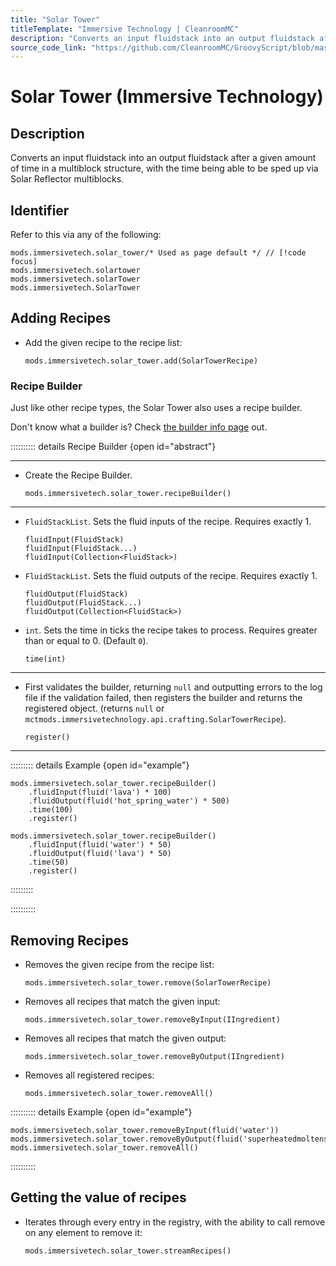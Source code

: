 ```yaml
---
title: "Solar Tower"
titleTemplate: "Immersive Technology | CleanroomMC"
description: "Converts an input fluidstack into an output fluidstack after a given amount of time in a multiblock structure, with the time being able to be sped up via Solar Reflector multiblocks."
source_code_link: "https://github.com/CleanroomMC/GroovyScript/blob/master/src/main/java/com/cleanroommc/groovyscript/compat/mods/immersivetechnology/SolarTower.java"
---
```


# Solar Tower (Immersive Technology)

## Description

Converts an input fluidstack into an output fluidstack after a given amount of time in a multiblock structure, with the time being able to be sped up via Solar Reflector multiblocks.

## Identifier

Refer to this via any of the following:

```groovy:no-line-numbers {1}
mods.immersivetech.solar_tower/* Used as page default */ // [!code focus]
mods.immersivetech.solartower
mods.immersivetech.solarTower
mods.immersivetech.SolarTower
```


## Adding Recipes

- Add the given recipe to the recipe list:

    ```groovy:no-line-numbers
    mods.immersivetech.solar_tower.add(SolarTowerRecipe)
    ```


### Recipe Builder

Just like other recipe types, the Solar Tower also uses a recipe builder.

Don't know what a builder is? Check [the builder info page](../../getting_started/builder.md) out.

:::::::::: details Recipe Builder {open id="abstract"}

---

- Create the Recipe Builder.

    ```groovy:no-line-numbers
    mods.immersivetech.solar_tower.recipeBuilder()
    ```

---

- `FluidStackList`. Sets the fluid inputs of the recipe. Requires exactly 1.

    ```groovy:no-line-numbers
    fluidInput(FluidStack)
    fluidInput(FluidStack...)
    fluidInput(Collection<FluidStack>)
    ```

- `FluidStackList`. Sets the fluid outputs of the recipe. Requires exactly 1.

    ```groovy:no-line-numbers
    fluidOutput(FluidStack)
    fluidOutput(FluidStack...)
    fluidOutput(Collection<FluidStack>)
    ```

- `int`. Sets the time in ticks the recipe takes to process. Requires greater than or equal to 0. (Default `0`).

    ```groovy:no-line-numbers
    time(int)
    ```

---

- First validates the builder, returning `null` and outputting errors to the log file if the validation failed, then registers the builder and returns the registered object. (returns `null` or `mctmods.immersivetechnology.api.crafting.SolarTowerRecipe`).

    ```groovy:no-line-numbers
    register()
    ```

---

::::::::: details Example {open id="example"}
```groovy:no-line-numbers
mods.immersivetech.solar_tower.recipeBuilder()
    .fluidInput(fluid('lava') * 100)
    .fluidOutput(fluid('hot_spring_water') * 500)
    .time(100)
    .register()

mods.immersivetech.solar_tower.recipeBuilder()
    .fluidInput(fluid('water') * 50)
    .fluidOutput(fluid('lava') * 50)
    .time(50)
    .register()
```

:::::::::

::::::::::

## Removing Recipes

- Removes the given recipe from the recipe list:

    ```groovy:no-line-numbers
    mods.immersivetech.solar_tower.remove(SolarTowerRecipe)
    ```

- Removes all recipes that match the given input:

    ```groovy:no-line-numbers
    mods.immersivetech.solar_tower.removeByInput(IIngredient)
    ```

- Removes all recipes that match the given output:

    ```groovy:no-line-numbers
    mods.immersivetech.solar_tower.removeByOutput(IIngredient)
    ```

- Removes all registered recipes:

    ```groovy:no-line-numbers
    mods.immersivetech.solar_tower.removeAll()
    ```

:::::::::: details Example {open id="example"}
```groovy:no-line-numbers
mods.immersivetech.solar_tower.removeByInput(fluid('water'))
mods.immersivetech.solar_tower.removeByOutput(fluid('superheatedmoltensodium'))
mods.immersivetech.solar_tower.removeAll()
```

::::::::::

## Getting the value of recipes

- Iterates through every entry in the registry, with the ability to call remove on any element to remove it:

    ```groovy:no-line-numbers
    mods.immersivetech.solar_tower.streamRecipes()
    ```
